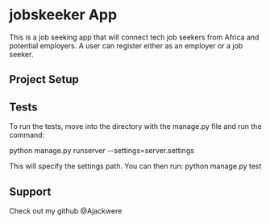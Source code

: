 # jobskeeker App
This is a job seeking app that will connect tech job seekers from Africa and potential employers. A user can register either as an employer or a job seeker.
## Project Setup


## Tests
To run the tests, move into the directory with the manage.py file and run the command:

python manage.py runserver --settings=server.settings

This will specify the settings path.
You can then run:
python manage.py test

## Support
Check out my github @Ajackwere 
